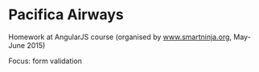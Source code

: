 <h1>Pacifica Airways</h1>

Homework at AngularJS course (organised by www.smartninja.org, May-June 2015)

Focus: form validation